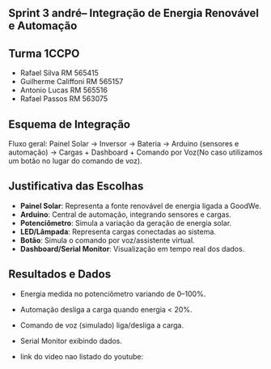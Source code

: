 ## Sprint 3 andré– Integração de Energia Renovável e Automação

## Turma 1CCPO
- Rafael Silva RM 565415
- Guilherme Califfoni RM 565157
- Antonio Lucas RM 565516
- Rafael Passos RM 563075

## Esquema de Integração
Fluxo geral: Painel Solar → Inversor → Bateria → Arduino (sensores e automação) → Cargas + Dashboard + Comando por Voz(No caso utilizamos um botão no lugar do comando de voz).

## Justificativa das Escolhas
- **Painel Solar**: Representa a fonte renovável de energia ligada a GoodWe.
- **Arduino**: Central de automação, integrando sensores e cargas.
- **Potenciômetro**: Simula a variação da geração de energia solar.
- **LED/Lâmpada**: Representa cargas conectadas ao sistema.
- **Botão**: Simula o comando por voz/assistente virtual.
- **Dashboard/Serial Monitor**: Visualização em tempo real dos dados.

## Resultados e Dados
- Energia medida no potenciômetro variando de 0–100%.
- Automação desliga a carga quando energia < 20%.
- Comando de voz (simulado) liga/desliga a carga.
- Serial Monitor exibindo dados.

- link do video nao listado do youtube:
